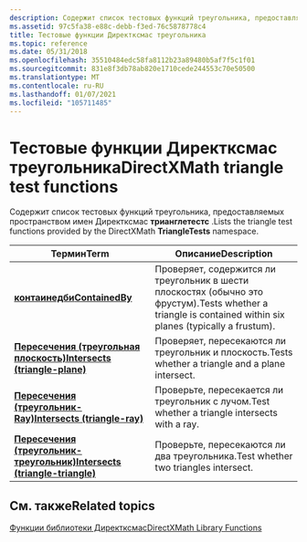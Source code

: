 ```yaml
---
description: Содержит список тестовых функций треугольника, предоставляемых пространством имен Директксмас Трианглетестс.
ms.assetid: 97c5fa38-e88c-debb-f3ed-76c5878778c4
title: Тестовые функции Директксмас треугольника
ms.topic: reference
ms.date: 05/31/2018
ms.openlocfilehash: 35510484edc58fa8112b23a89480b5af7f5c1f01
ms.sourcegitcommit: 831e8f3db78ab820e1710cede244553c70e50500
ms.translationtype: MT
ms.contentlocale: ru-RU
ms.lasthandoff: 01/07/2021
ms.locfileid: "105711485"
---
```

# <a name="directxmath-triangle-test-functions"></a><span data-ttu-id="897bd-103">Тестовые функции Директксмас треугольника</span><span class="sxs-lookup"><span data-stu-id="897bd-103">DirectXMath triangle test functions</span></span>

<span data-ttu-id="897bd-104">Содержит список тестовых функций треугольника, предоставляемых пространством имен Директксмас **трианглетестс** .</span><span class="sxs-lookup"><span data-stu-id="897bd-104">Lists the triangle test functions provided by the DirectXMath **TriangleTests** namespace.</span></span>



| <span data-ttu-id="897bd-105">Термин</span><span class="sxs-lookup"><span data-stu-id="897bd-105">Term</span></span>                                                                                                                                                                                                                 | <span data-ttu-id="897bd-106">Описание</span><span class="sxs-lookup"><span data-stu-id="897bd-106">Description</span></span>                                                                                |
|----------------------------------------------------------------------------------------------------------------------------------------------------------------------------------------------------------------------|--------------------------------------------------------------------------------------------|
| <span data-ttu-id="897bd-107"><span id="ContainedBy"></span><span id="containedby"></span><span id="CONTAINEDBY"></span>[**контаинедби**](/windows/desktop/api/DirectXCollision/nf-directxcollision-boundingbox-containedby)</span><span class="sxs-lookup"><span data-stu-id="897bd-107"><span id="ContainedBy"></span><span id="containedby"></span><span id="CONTAINEDBY"></span>[**ContainedBy**](/windows/desktop/api/DirectXCollision/nf-directxcollision-boundingbox-containedby)</span></span><br/>                                                                              | <span data-ttu-id="897bd-108">Проверяет, содержится ли треугольник в шести плоскостях (обычно это фрустум).</span><span class="sxs-lookup"><span data-stu-id="897bd-108">Tests whether a triangle is contained within six planes (typically a frustum).</span></span> <br/> |
| <span data-ttu-id="897bd-109"><span id="Intersects__triangle-plane_"></span><span id="intersects__triangle-plane_"></span><span id="INTERSECTS__TRIANGLE-PLANE_"></span>[**Пересечения (треугольная плоскость)**](/previous-versions/windows/desktop/legacy/hh855919(v=vs.85))</span><span class="sxs-lookup"><span data-stu-id="897bd-109"><span id="Intersects__triangle-plane_"></span><span id="intersects__triangle-plane_"></span><span id="INTERSECTS__TRIANGLE-PLANE_"></span>[**Intersects (triangle-plane)**](/previous-versions/windows/desktop/legacy/hh855919(v=vs.85))</span></span><br/>             | <span data-ttu-id="897bd-110">Проверяет, пересекаются ли треугольник и плоскость.</span><span class="sxs-lookup"><span data-stu-id="897bd-110">Tests whether a triangle and a plane intersect.</span></span><br/>                                 |
| <span data-ttu-id="897bd-111"><span id="Intersects__triangle-ray_"></span><span id="intersects__triangle-ray_"></span><span id="INTERSECTS__TRIANGLE-RAY_"></span>[**Пересечения (треугольник-Ray)**](/previous-versions/windows/desktop/legacy/hh855922(v=vs.85))</span><span class="sxs-lookup"><span data-stu-id="897bd-111"><span id="Intersects__triangle-ray_"></span><span id="intersects__triangle-ray_"></span><span id="INTERSECTS__TRIANGLE-RAY_"></span>[**Intersects (triangle-ray)**](/previous-versions/windows/desktop/legacy/hh855922(v=vs.85))</span></span><br/>                     | <span data-ttu-id="897bd-112">Проверьте, пересекается ли треугольник с лучом.</span><span class="sxs-lookup"><span data-stu-id="897bd-112">Test whether a triangle intersects with a ray.</span></span><br/>                                  |
| <span data-ttu-id="897bd-113"><span id="Intersects__triangle-triangle_"></span><span id="intersects__triangle-triangle_"></span><span id="INTERSECTS__TRIANGLE-TRIANGLE_"></span>[**Пересечения (треугольник-треугольник)**](/previous-versions/windows/desktop/legacy/hh855933(v=vs.85))</span><span class="sxs-lookup"><span data-stu-id="897bd-113"><span id="Intersects__triangle-triangle_"></span><span id="intersects__triangle-triangle_"></span><span id="INTERSECTS__TRIANGLE-TRIANGLE_"></span>[**Intersects (triangle-triangle)**](/previous-versions/windows/desktop/legacy/hh855933(v=vs.85))</span></span><br/> | <span data-ttu-id="897bd-114">Проверьте, пересекаются ли два треугольника.</span><span class="sxs-lookup"><span data-stu-id="897bd-114">Test whether two triangles intersect.</span></span><br/>                                           |



 

## <a name="related-topics"></a><span data-ttu-id="897bd-115">См. также</span><span class="sxs-lookup"><span data-stu-id="897bd-115">Related topics</span></span>

<dl> <dt>

[<span data-ttu-id="897bd-116">Функции библиотеки Директксмас</span><span class="sxs-lookup"><span data-stu-id="897bd-116">DirectXMath Library Functions</span></span>](ovw-xnamath-reference-functions.md)
</dt> </dl>

 

 

